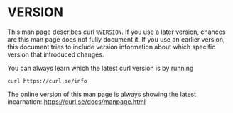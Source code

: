 <!-- Copyright (C) Daniel Stenberg, <daniel@haxx.se>, et al. -->
<!-- SPDX-License-Identifier: curl -->
# VERSION

This man page describes curl `%VERSION`. If you use a later version, chances
are this man page does not fully document it. If you use an earlier version,
this document tries to include version information about which specific
version that introduced changes.

You can always learn which the latest curl version is by running

    curl https://curl.se/info

The online version of this man page is always showing the latest incarnation:
https://curl.se/docs/manpage.html
